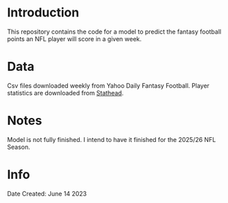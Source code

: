 # Introduction

This repository contains the code for a model to predict the fantasy football points an NFL player will score in a given week. 


# Data

Csv files downloaded weekly from Yahoo Daily Fantasy Football. 
Player statistics are downloaded from [Stathead](Stathead.com).


# Notes

Model is not fully finished. I intend to have it finished for the 2025/26 NFL Season. 


# Info

Date Created: June 14 2023
